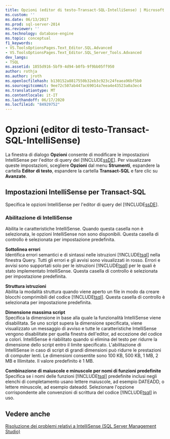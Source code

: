 ```yaml
---
title: Opzioni (editor di testo-Transact-SQL-IntelliSense) | Microsoft Docs
ms.custom: ''
ms.date: 06/13/2017
ms.prod: sql-server-2014
ms.reviewer: ''
ms.technology: database-engine
ms.topic: conceptual
f1_keywords:
- VS.ToolsOptionsPages.Text_Editor.SQL.Advanced
- VS.ToolsOptionsPages.Text_Editor.SQL_Server_Tools.Advanced
dev_langs:
- TSQL
ms.assetid: 1855d916-5bf9-4d94-b0fb-9f9bb05ff950
author: rothja
ms.author: jroth
ms.openlocfilehash: b130152a8817550b32eb3c923c24feaea96bf5b0
ms.sourcegitcommit: 9ee72c507ab447ac69014a7eea4e43523a0a3ec4
ms.translationtype: MT
ms.contentlocale: it-IT
ms.lasthandoff: 06/17/2020
ms.locfileid: "84929752"
---
```

# <a name="options-text-editor-transact-sql-intellisense"></a>Opzioni (editor di testo-Transact-SQL-IntelliSense)
  La finestra di dialogo **Opzioni** consente di modificare le impostazioni IntelliSense per l'editor di query del [!INCLUDE[ssDE](../includes/ssde-md.md)]. Per visualizzare queste impostazioni, scegliere **Opzioni** dal menu **Strumenti**, espandere la cartella **Editor di testo**, espandere la cartella **Transact-SQL** e fare clic su **Avanzate**.  
  
## <a name="transact-sql-intellisense-settings"></a>Impostazioni IntelliSense per Transact-SQL  
 Specifica le opzioni IntelliSense per l'editor di query del [!INCLUDE[ssDE](../includes/ssde-md.md)].  
  
### <a name="enable-intellisense"></a>Abilitazione di IntelliSense  
 Abilita le caratteristiche IntelliSense. Quando questa casella non è selezionata, le opzioni IntelliSense non sono disponibili. Questa casella di controllo è selezionata per impostazione predefinita.  
  
 **Sottolinea errori**  
 Identifica errori semantici e di sintassi nelle istruzioni [!INCLUDE[tsql](../includes/tsql-md.md)] nella finestra Query. Tutti gli errori e gli avvisi sono visualizzati in rosso. Errori e avvisi sono supportati solo per le istruzioni [!INCLUDE[tsql](../includes/tsql-md.md)] per le quali è stato implementato IntelliSense. Questa casella di controllo è selezionata per impostazione predefinita.  
  
 **Struttura istruzioni**  
 Abilita la modalità struttura quando viene aperto un file in modo da creare blocchi comprimibili del codice [!INCLUDE[tsql](../includes/tsql-md.md)]. Questa casella di controllo è selezionata per impostazione predefinita.  
  
 **Dimensione massima script**  
 Specifica la dimensione in base alla quale la funzionalità IntelliSense viene disabilitata. Se uno script supera la dimensione specificata, viene visualizzato un messaggio di avviso e tutte le caratteristiche IntelliSense vengono disabilitate per quella finestra dell'editor, ad eccezione del codice a colori. IntelliSense è riabilitato quando si elimina del testo per ridurre la dimensione dello script entro il limite specificato. L'abilitazione di IntelliSense in caso di script di grandi dimensioni può ridurre le prestazioni di computer lenti. Le dimensioni consentite sono 100 KB, 500 KB, 1 MB, 2 MB e Illimitate. Il valore predefinito è 1 MB.  
  
 **Combinazione di maiuscole e minuscole per nomi di funzioni predefinite**  
 Specifica se i nomi delle funzioni [!INCLUDE[tsql](../includes/tsql-md.md)] predefinite inclusi negli elenchi di completamento usano lettere maiuscole, ad esempio DATEADD, o lettere minuscole, ad esempio dateadd. Selezionare l'opzione corrispondente alle convenzioni di scrittura del codice [!INCLUDE[tsql](../includes/tsql-md.md)] in uso.  
  
## <a name="see-also"></a>Vedere anche  
 [Risoluzione dei problemi relativi a IntelliSense &#40;SQL Server Management Studio&#41;](../relational-databases/scripting/troubleshooting-intellisense.md)  
  
  
